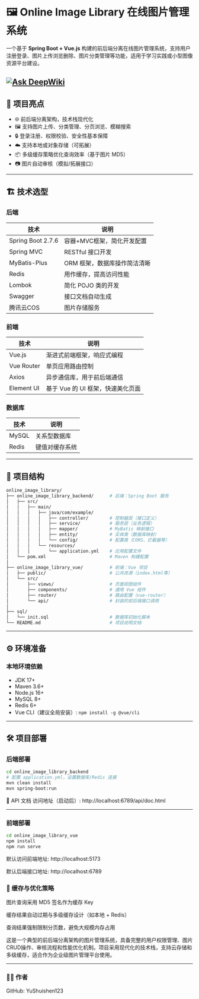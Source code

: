 # 🖼️ Online Image Library 在线图片管理系统

一个基于 **Spring Boot + Vue.js** 构建的前后端分离在线图片管理系统，支持用户注册登录、图片上传浏览删除、图片分类管理等功能，适用于学习实践或小型图像资源平台建设。

[![Ask DeepWiki](https://deepwiki.com/badge.svg)](https://deepwiki.com/YuShuishen123/online_image_library)
---

## 🚀 项目亮点

- 🌐 前后端分离架构，技术栈现代化
- 🖼️ 支持图片上传、分类管理、分页浏览、模糊搜索
- 🔒 登录注册、权限校验、安全性基本保障
- ☁️ 支持本地或对象存储（可拓展）
- 📦 多级缓存策略优化查询效率（基于图片 MD5）
- 📷 图片自动审核（模拟/拓展接口）


---

## 🏗️ 技术选型

### 后端

| 技术       | 说明                         |
|------------|------------------------------|
| Spring Boot 2.7.6 | 容器+MVC框架，简化开发配置 |
| Spring MVC | RESTful 接口开发             |
| MyBatis-Plus    | ORM 框架，数据库操作简洁清晰 |
| Redis      | 用作缓存，提高访问性能       |
| Lombok     | 简化 POJO 类的开发            |
| Swagger    | 接口文档自动生成              |
| 腾讯云COS  |图片存储服务|

### 前端

| 技术       | 说明                             |
|------------|----------------------------------|
| Vue.js     | 渐进式前端框架，响应式编程       |
| Vue Router | 单页应用路由控制                 |
| Axios      | 异步通信库，用于前后端通信       |
| Element UI | 基于 Vue 的 UI 框架，快速美化页面 |

### 数据库

| 技术    | 说明           |
|---------|----------------|
| MySQL   | 关系型数据库   |
| Redis   | 键值对缓存系统 |

---

## 📁 项目结构
```bash
online_image_library/
├── online_image_library_backend/      # 后端：Spring Boot 服务
│   ├── src/
│   │   ├── main/
│   │   │   ├── java/com/example/
│   │   │   │   ├── controller/        # 控制器层（接口定义）
│   │   │   │   ├── service/           # 服务层（业务逻辑）
│   │   │   │   ├── mapper/            # MyBatis 映射接口
│   │   │   │   ├── entity/            # 实体类（数据库映射）
│   │   │   │   └── config/            # 配置类（CORS、拦截器等）
│   │   │   └── resources/
│   │   │       └── application.yml    # 应用配置文件
│   └── pom.xml                        # Maven 构建配置
│
├── online_image_library_vue/          # 前端：Vue 项目
│   ├── public/                        # 公共资源（index.html等）
│   └── src/
│       ├── views/                     # 页面视图组件
│       ├── components/                # 通用 Vue 组件
│       ├── router/                    # 路由配置（vue-router）
│       └── api/                       # 封装的前后端接口调用
│
├── sql/
│   └── init.sql                       # 数据库初始化脚本
└── README.md                          # 项目说明文档
```

---

## ⚙️ 环境准备

### 本地环境依赖

- JDK 17+
- Maven 3.6+
- Node.js 16+
- MySQL 8+
- Redis 6+
- Vue CLI（建议全局安装）: `npm install -g @vue/cli`

---

## 🛠️ 项目部署

### 后端部署

```bash
cd online_image_library_backend
# 配置 application.yml，设置数据库/Redis 连接
mvn clean install
mvn spring-boot:run
```
📘 API 文档
访问地址（启动后）: http://localhost:6789/api/doc.html

---

### 前端部署

```bash
cd online_image_library_vue
npm install
npm run serve
```
默认访问前端地址: http://localhost:5173

默认后端接口地址: http://localhost:6789

### 📸 缓存与优化策略
图片查询采用 MD5 签名作为缓存 Key

缓存结果自动过期与多级缓存设计（如本地 + Redis）

查询结果强制限制分页数，避免大规模内存占用

这是一个典型的前后端分离架构的图片管理系统，具备完整的用户权限管理、图片CRUD操作、审核流程和性能优化机制。项目采用现代化的技术栈，支持云存储和多级缓存，适合作为企业级图片管理平台使用。

---

### 🧑‍💻 作者
GitHub: YuShuishen123

